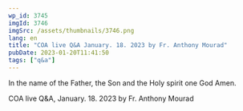 ```yaml
---
wp_id: 3745
imgId: 3746
imgSrc: /assets/thumbnails/3746.png
lang: en
title: "COA live Q&A January. 18. 2023 by Fr. Anthony Mourad"
pubDate: 2023-01-20T11:41:50
tags: ["q&a"]
---
```


<!-- page: 6 -->

<p>In the name of the Father, the Son and the Holy spirit one God Amen.</p>
<p>COA live Q&amp;A, January. 18. 2023 by Fr. Anthony Mourad</p>
